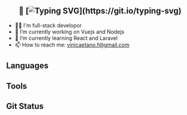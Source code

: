 <div align="center">

## 👋 [![Typing SVG](https://readme-typing-svg.demolab.com?font=&pause=500&color=F7F7F7&multiline=true&width=215&height=28&lines=Hi%2C+Vinicius+here!)](https://git.io/typing-svg)

</div>

- 👨‍💻 I'm full-stack developor
- 🔭 I’m currently working on Vuejs and Nodejs
- 🌱 I’m currently learning React and Laravel
- 📫 How to reach me: vinicaetano.f@gmail.com

## Languages

## Tools

## Git Status



